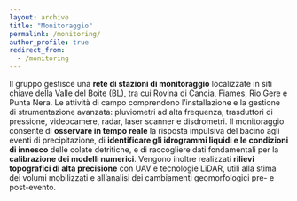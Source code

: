 ```yaml
---
layout: archive
title: "Monitoraggio"
permalink: /monitoring/
author_profile: true
redirect_from:
  - /monitoring
---
```


Il gruppo gestisce una <b>rete di stazioni di monitoraggio</b> localizzate in siti chiave della Valle del Boite (BL), tra cui Rovina di Cancia, Fiames, Rio Gere e Punta Nera. Le attività di campo comprendono l’installazione e la gestione di strumentazione avanzata: pluviometri ad alta frequenza, trasduttori di pressione, videocamere, radar, laser scanner e disdrometri.
Il monitoraggio consente di <b>osservare in tempo reale</b> la risposta impulsiva del bacino agli eventi di precipitazione, di <b>identificare gli idrogrammi liquidi e le condizioni di innesco</b> delle colate detritiche, e di raccogliere dati fondamentali per la <b>calibrazione dei modelli numerici</b>.
Vengono inoltre realizzati <b>rilievi topografici di alta precisione</b> con UAV e tecnologie LiDAR, utili alla stima dei volumi mobilizzati e all’analisi dei cambiamenti geomorfologici pre- e post-evento.
